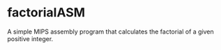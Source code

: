 # factorialASM
A simple MIPS assembly program that calculates the factorial of a given positive integer.
